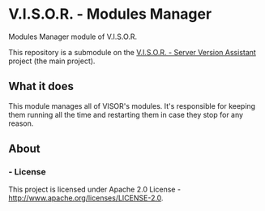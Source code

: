 # V.I.S.O.R. - Modules Manager
Modules Manager module of V.I.S.O.R.

This repository is a submodule on the [V.I.S.O.R. - Server Version Assistant](https://github.com/Edw590/VISOR---Server-Version-Assistant) project (the main project).

## What it does
This module manages all of VISOR's modules. It's responsible for keeping them running all the time and restarting them
in case they stop for any reason.

## About
### - License
This project is licensed under Apache 2.0 License - http://www.apache.org/licenses/LICENSE-2.0.
